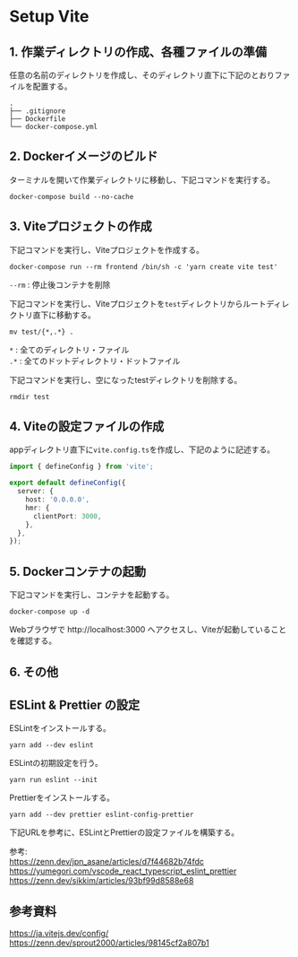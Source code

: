 # Setup Vite

## 1. 作業ディレクトリの作成、各種ファイルの準備

任意の名前のディレクトリを作成し、そのディレクトリ直下に下記のとおりファイルを配置する。
```
.
├── .gitignore
├── Dockerfile
└── docker-compose.yml
```

## 2. Dockerイメージのビルド

ターミナルを開いて作業ディレクトリに移動し、下記コマンドを実行する。<br>
```
docker-compose build --no-cache
```

## 3. Viteプロジェクトの作成

下記コマンドを実行し、Viteプロジェクトを作成する。
```
docker-compose run --rm frontend /bin/sh -c 'yarn create vite test'
```
`--rm` : 停止後コンテナを削除<br>

下記コマンドを実行し、Viteプロジェクトを`test`ディレクトリからルートディレクトリ直下に移動する。
```
mv test/{*,.*} .
```
`*` : 全てのディレクトリ・ファイル<br>
`.*` : 全てのドットディレクトリ・ドットファイル<br>

下記コマンドを実行し、空になったtestディレクトリを削除する。
```
rmdir test
```

## 4. Viteの設定ファイルの作成

appディレクトリ直下に`vite.config.ts`を作成し、下記のように記述する。
```typescript
import { defineConfig } from 'vite';

export default defineConfig({
  server: {
    host: '0.0.0.0',
    hmr: {
      clientPort: 3000,
    },
  },
});
```

## 5. Dockerコンテナの起動

下記コマンドを実行し、コンテナを起動する。
```
docker-compose up -d
```
Webブラウザで http://localhost:3000 へアクセスし、Viteが起動していることを確認する。

## 6. その他

## ESLint & Prettier の設定

ESLintをインストールする。
```
yarn add --dev eslint
```
ESLintの初期設定を行う。
```
yarn run eslint --init
```
Prettierをインストールする。
```
yarn add --dev prettier eslint-config-prettier
```

下記URLを参考に、ESLintとPrettierの設定ファイルを構築する。

参考:<br>
https://zenn.dev/jpn_asane/articles/d7f44682b74fdc<br>
https://yumegori.com/vscode_react_typescript_eslint_prettier<br>
https://zenn.dev/sikkim/articles/93bf99d8588e68<br>

## 参考資料

https://ja.vitejs.dev/config/<br>
https://zenn.dev/sprout2000/articles/98145cf2a807b1<br>

